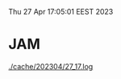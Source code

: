 Thu 27 Apr 17:05:01 EEST 2023
# JAM
<a href='./cache/202304/27_17.log'>./cache/202304/27_17.log</a>
